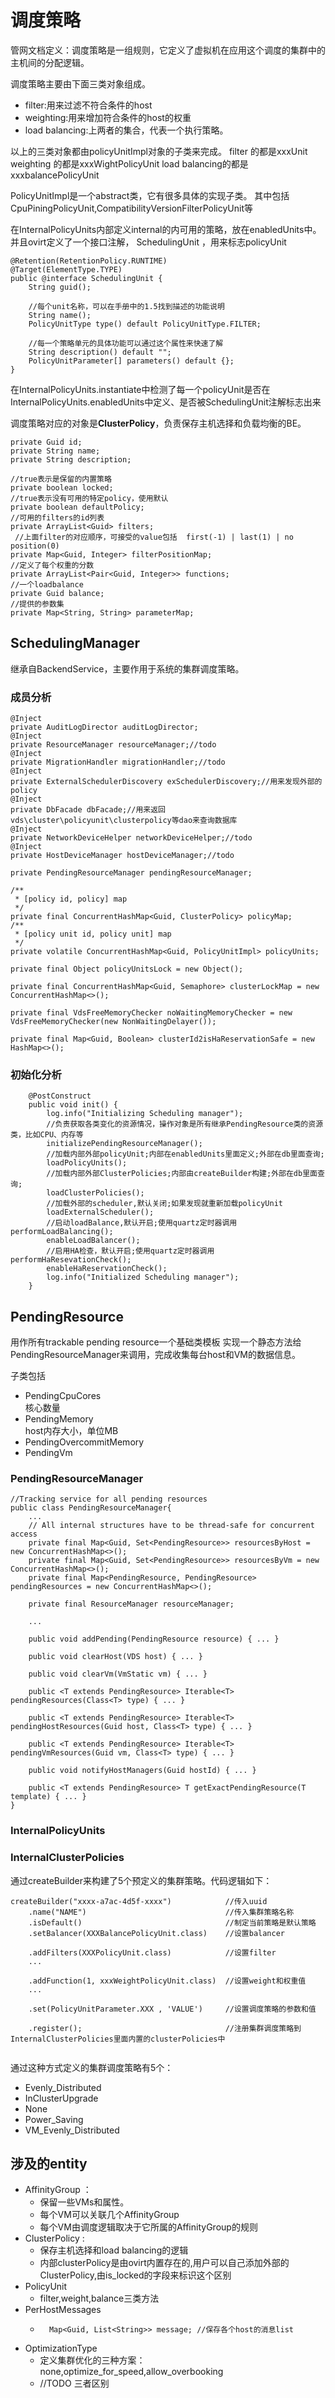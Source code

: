 

# 调度策略

管网文档定义：调度策略是一组规则，它定义了虚拟机在应用这个调度的集群中的主机间的分配逻辑。

调度策略主要由下面三类对象组成。
- filter:用来过滤不符合条件的host
- weighting:用来增加符合条件的host的权重
- load balancing:上两者的集合，代表一个执行策略。


以上的三类对象都由policyUnitImpl对象的子类来完成。
filter 的都是xxxUnit
weighting 的都是xxxWightPolicyUnit
load balancing的都是 xxxbalancePolicyUnit


PolicyUnitImpl是一个abstract类，它有很多具体的实现子类。
其中包括CpuPiningPolicyUnit,CompatibilityVersionFilterPolicyUnit等

在InternalPolicyUnits内部定义internal的内可用的策略，放在enabledUnits中。
并且ovirt定义了一个接口注解， SchedulingUnit ，用来标志policyUnit

```
@Retention(RetentionPolicy.RUNTIME)
@Target(ElementType.TYPE)
public @interface SchedulingUnit {
    String guid(); 
    
    //每个unit名称，可以在手册中的1.5找到描述的功能说明
    String name(); 
    PolicyUnitType type() default PolicyUnitType.FILTER;
    
    //每一个策略单元的具体功能可以通过这个属性来快速了解
    String description() default "";
    PolicyUnitParameter[] parameters() default {};
}
```

在InternalPolicyUnits.instantiate中检测了每一个policyUnit是否在InternalPolicyUnits.enabledUnits中定义、是否被SchedulingUnit注解标志出来



调度策略对应的对象是**ClusterPolicy**，负责保存主机选择和负载均衡的BE。


```
private Guid id;
private String name;
private String description;

//true表示是保留的内置策略
private boolean locked;
//true表示没有可用的特定policy，使用默认
private boolean defaultPolicy;
//可用的filters的id列表
private ArrayList<Guid> filters;
 //上面filter的对应顺序，可接受的value包括  first(-1) | last(1) | no position(0)
private Map<Guid, Integer> filterPositionMap;
//定义了每个权重的分数
private ArrayList<Pair<Guid, Integer>> functions;
//一个loadbalance
private Guid balance;
//提供的参数集
private Map<String, String> parameterMap;
```










## SchedulingManager
继承自BackendService，主要作用于系统的集群调度策略。

### 成员分析

```
@Inject
private AuditLogDirector auditLogDirector;
@Inject
private ResourceManager resourceManager;//todo
@Inject
private MigrationHandler migrationHandler;//todo
@Inject
private ExternalSchedulerDiscovery exSchedulerDiscovery;//用来发现外部的policy
@Inject
private DbFacade dbFacade;//用来返回vds\cluster\policyunit\clusterpolicy等dao来查询数据库
@Inject
private NetworkDeviceHelper networkDeviceHelper;//todo
@Inject
private HostDeviceManager hostDeviceManager;//todo

private PendingResourceManager pendingResourceManager;

/**
 * [policy id, policy] map
 */
private final ConcurrentHashMap<Guid, ClusterPolicy> policyMap;
/**
 * [policy unit id, policy unit] map
 */
private volatile ConcurrentHashMap<Guid, PolicyUnitImpl> policyUnits;

private final Object policyUnitsLock = new Object();

private final ConcurrentHashMap<Guid, Semaphore> clusterLockMap = new ConcurrentHashMap<>();

private final VdsFreeMemoryChecker noWaitingMemoryChecker = new VdsFreeMemoryChecker(new NonWaitingDelayer());

private final Map<Guid, Boolean> clusterId2isHaReservationSafe = new HashMap<>();

```




### 初始化分析


```
    @PostConstruct
    public void init() {
        log.info("Initializing Scheduling manager");
        //负责获取各类变化的资源情况，操作对象是所有继承PendingResource类的资源类，比如CPU、内存等
        initializePendingResourceManager();
        //加载内部外部policyUnit;内部在enabledUnits里面定义;外部在db里面查询;
        loadPolicyUnits();
        //加载内部外部ClusterPolicies;内部由createBuilder构建;外部在db里面查询;
        loadClusterPolicies();
        //加载外部的scheduler,默认关闭;如果发现就重新加载policyUnit
        loadExternalScheduler();
        //启动loadBalance,默认开启;使用quartz定时器调用performLoadBalancing();
        enableLoadBalancer();
        //启用HA检查，默认开启;使用quartz定时器调用performHaResevationCheck();
        enableHaReservationCheck();
        log.info("Initialized Scheduling manager");
    }
```






## PendingResource
用作所有trackable pending resource一个基础类模板
实现一个静态方法给PendingResourceManager来调用，完成收集每台host和VM的数据信息。

子类包括
- PendingCpuCores   
核心数量
- PendingMemory     
host内存大小，单位MB
- PendingOvercommitMemory
- PendingVm 

### PendingResourceManager


```
//Tracking service for all pending resources
public class PendingResourceManager{
    ...
    // All internal structures have to be thread-safe for concurrent access
    private final Map<Guid, Set<PendingResource>> resourcesByHost = new ConcurrentHashMap<>();
    private final Map<Guid, Set<PendingResource>> resourcesByVm = new ConcurrentHashMap<>();
    private final Map<PendingResource, PendingResource> pendingResources = new ConcurrentHashMap<>();
    
    private final ResourceManager resourceManager;
    
    ...
    
    public void addPending(PendingResource resource) { ... }
    
    public void clearHost(VDS host) { ... }
    
    public void clearVm(VmStatic vm) { ... } 
    
    public <T extends PendingResource> Iterable<T> pendingResources(Class<T> type) { ... }
    
    public <T extends PendingResource> Iterable<T> pendingHostResources(Guid host, Class<T> type) { ... }
    
    public <T extends PendingResource> Iterable<T> pendingVmResources(Guid vm, Class<T> type) { ... } 
    
    public void notifyHostManagers(Guid hostId) { ... }
    
    public <T extends PendingResource> T getExactPendingResource(T template) { ... }
}

```



### InternalPolicyUnits



### InternalClusterPolicies


通过createBuilder来构建了5个预定义的集群策略。代码逻辑如下：

```
createBuilder("xxxx-a7ac-4d5f-xxxx")            //传入uuid
    .name("NAME")                               //传入集群策略名称
    .isDefault()                                //制定当前策略是默认策略
    .setBalancer(XXXBalancePolicyUnit.class)    //设置balancer

    .addFilters(XXXPolicyUnit.class)            //设置filter
    ...

    .addFunction(1, xxxWeightPolicyUnit.class)  //设置weight和权重值
    ...
    
    .set(PolicyUnitParameter.XXX , 'VALUE')     //设置调度策略的参数和值
    
    .register();                                //注册集群调度策略到InternalClusterPolicies里面内置的clusterPolicies中
        
```

通过这种方式定义的集群调度策略有5个：
- Evenly_Distributed
- InClusterUpgrade
- None
- Power_Saving
- VM_Evenly_Distributed



## 涉及的entity

- AffinityGroup ：
    -  保留一些VMs和属性。
    -  每个VM可以关联几个AffinityGroup
    -  每个VM由调度逻辑取决于它所属的AffinityGroup的规则
- ClusterPolicy :
    -   保存主机选择和load balancing的逻辑
    -   内部clusterPolicy是由ovirt内置存在的,用户可以自己添加外部的ClusterPolicy,由is_locked的字段来标识这个区别
-  PolicyUnit
    -  filter,weight,balance三类方法
-  PerHostMessages
    -       Map<Guid, List<String>> message; //保存各个host的消息list
-   OptimizationType
    -   定义集群优化的三种方案：none,optimize_for_speed,allow_overbooking
    -   //TODO 三者区别

